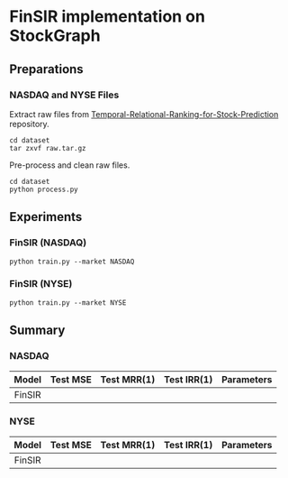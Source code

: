 # FinSIR implementation on StockGraph

## Preparations

### NASDAQ and NYSE Files

Extract raw files from [Temporal-Relational-Ranking-for-Stock-Prediction](https://github.com/fulifeng/Temporal_Relational_Stock_Ranking) repository.

```
cd dataset
tar zxvf raw.tar.gz
```

Pre-process and clean raw files.

```
cd dataset
python process.py
```

## Experiments

### FinSIR (NASDAQ)

```
python train.py --market NASDAQ
```

### FinSIR (NYSE)

```
python train.py --market NYSE
```

## Summary

### NASDAQ

| Model | Test MSE | Test MRR(1) | Test IRR(1) | Parameters |
| :----: | :-------: | ----------- | ----------- | :--------: |
| FinSIR |          |             |             |            |

### NYSE

| Model | Test MSE | Test MRR(1) | Test IRR(1) | Parameters |
| :----: | :-------: | ----------- | ----------- | :--------: |
| FinSIR |          |             |             |            |
